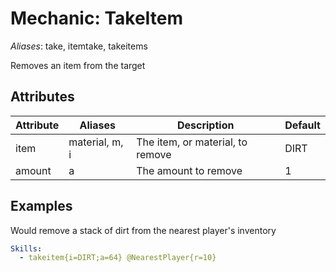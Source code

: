 Mechanic: TakeItem
=================
*Aliases*: take, itemtake, takeitems

Removes an item from the target

Attributes
----------

| Attribute | Aliases        | Description                      | Default |
|-----------|----------------|----------------------------------|---------|
| item      | material, m, i | The item, or material, to remove | DIRT    |
| amount    | a              | The amount to remove             | 1       |


Examples
--------

Would remove a stack of dirt from the nearest player's inventory
```yml
Skills:
  - takeitem{i=DIRT;a=64} @NearestPlayer{r=10}
```
      